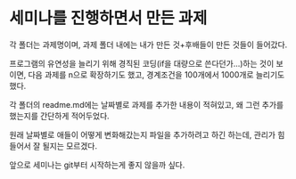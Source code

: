 # 세미나를 진행하면서 만든 과제

각 폴더는 과제명이며, 과제 폴더 내에는 내가 만든 것+후배들이 만든 것들이 들어갔다.

프로그램의 유연성을 늘리기 위해 경직된 코딩(if을 대량으로 쓴다던가...)하는 것이 보이면, 다음 과제를 n으로 확장하기도 했고, 경계조건을 100개에서 1000개로 늘리기도 했다.

각 폴더의 readme.md에는 날짜별로 과제를 추가한 내용이 적혀있고, 왜 그런 추가를 했는지를 간단하게 적어두었다.

원래 날짜별로 애들이 어떻게 변화해갔는지 파일을 추가하려고 하긴 하는데, 관리가 힘들어서 잘 될지는 모르겠다.

앞으로 세미나는 git부터 시작하는게 좋지 않을까 싶다.